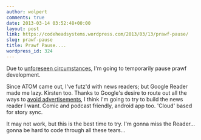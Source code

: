 ```yaml
---
author: wolpert
comments: true
date: 2013-03-14 03:52:48+00:00
layout: post
link: https://codeheadsystems.wordpress.com/2013/03/13/prawf-pause/
slug: prawf-pause
title: Prawf Pause....
wordpress_id: 324
---
```


Due to [unforeseen circumstances](http://support.google.com/reader/answer/3028851), I'm going to temporarily pause prawf development.

Since ATOM came out, I've futz'd with news readers; but Google Reader made me lazy. Kirsten too. Thanks to Google's desire to route out all the ways to [avoid advertisements](http://www.pocketables.com/2013/03/google-is-shutting-down-google-reader-on-july-1st.html), I think I'm going to try to build the news reader I want. Comic and podcast friendly, android app too. 'Cloud' based for story sync.

It may not work, but this is the best time to try. I'm gonna miss the Reader... gonna be hard to code through all these tears...

